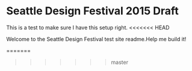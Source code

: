 # Seattle Design Festival 2015 Draft

This is a test to make sure I have this setup right.
<<<<<<< HEAD

Welcome to the Seattle Design Festival test site readme.Help me build it!

=======
>>>>>>> master
